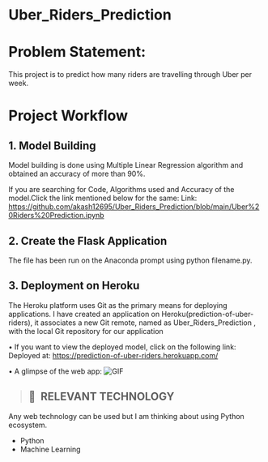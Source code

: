 # **Uber_Riders_Prediction**

# Problem Statement:
 This project is to predict how many riders are travelling through Uber per week.

# Project Workflow

## 1. Model Building
Model building is done using  Multiple Linear Regression algorithm and obtained an accuracy of more than 90%.

If you are searching for Code, Algorithms used and Accuracy of the model.Click the link mentioned below for the same: 
Link: https://github.com/akash12695/Uber_Riders_Prediction/blob/main/Uber%20Riders%20Prediction.ipynb

## 2. Create the Flask Application
The file has been run on the Anaconda prompt using python filename.py. 

## 3. Deployment on Heroku
The Heroku platform uses Git as the primary means for deploying applications.
I have created an application on Heroku(prediction-of-uber-riders), it associates a new Git remote, named as Uber_Riders_Prediction , with the local Git repository for our application

• If you want to view the deployed model, click on the following link:
Deployed at: https://prediction-of-uber-riders.herokuapp.com/

• A glimpse of the web app:
 ![GIF](readme_resources/Uber-Riders-Prediction-Model.gif)

>## 📂&nbsp; RELEVANT TECHNOLOGY
Any web technology can be used but I am thinking about using Python ecosystem.


* Python
* Machine Learning 
